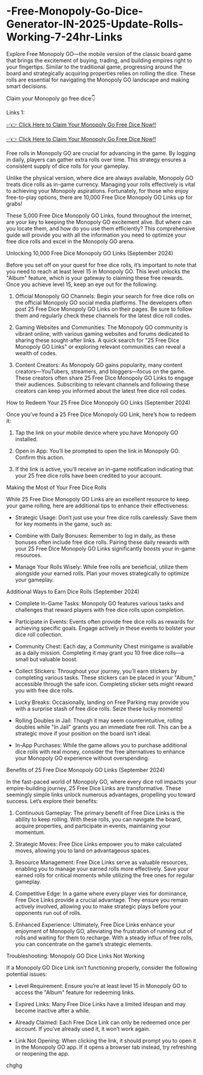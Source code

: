 # -Free-Monopoly-Go-Dice-Generator-IN-2025-Update-Rolls-Working-7-24hr-Links
Explore Free Monopoly GO—the mobile version of the classic board game that brings the excitement of buying, trading, and building empires right to your fingertips. Similar to the traditional game, progressing around the board and strategically acquiring properties relies on rolling the dice. These rolls are essential for navigating the Monopoly GO landscape and making smart decisions.

Claim your Monopoly go free dice👇

Links 1:

[✅👉 Click Here to Claim Your Monopoly Go Free Dice Now!!](https://www.aeroned.com/getmedia/dc0efdac-0d06-4720-b9a8-24b75b714858/allgiftcardsrubel.html.aspx)


[✅👉 Click Here to Claim Your Monopoly Go Free Dice Now!!](https://www.aeroned.com/getmedia/dc0efdac-0d06-4720-b9a8-24b75b714858/allgiftcardsrubel.html.aspx)



Free rolls in Monopoly GO are crucial for advancing in the game. By logging in daily, players can gather extra rolls over time. This strategy ensures a consistent supply of dice rolls for your gameplay.

Unlike the physical version, where dice are always available, Monopoly GO treats dice rolls as in-game currency. Managing your rolls effectively is vital to achieving your Monopoly aspirations. Fortunately, for those who enjoy free-to-play options, there are 10,000 Free Dice Monopoly GO Links up for grabs!

These 5,000 Free Dice Monopoly GO Links, found throughout the internet, are your key to keeping the Monopoly GO excitement alive. But where can you locate them, and how do you use them efficiently? This comprehensive guide will provide you with all the information you need to optimize your free dice rolls and excel in the Monopoly GO arena.

Unlocking 10,000 Free Dice Monopoly GO Links (September 2024)

Before you set off on your quest for free dice rolls, it’s important to note that you need to reach at least level 15 in Monopoly GO. This level unlocks the "Album" feature, which is your gateway to claiming these free rewards. Once you achieve level 15, keep an eye out for the following:

1. Official Monopoly GO Channels: Begin your search for free dice rolls on the official Monopoly GO social media platforms. The developers often post 25 Free Dice Monopoly GO Links on their pages. Be sure to follow them and regularly check these channels for the latest dice roll codes.

2. Gaming Websites and Communities: The Monopoly GO community is vibrant online, with various gaming websites and forums dedicated to sharing these sought-after links. A quick search for "25 Free Dice Monopoly GO Links" or exploring relevant communities can reveal a wealth of codes.



3. Content Creators: As Monopoly GO gains popularity, many content creators—YouTubers, streamers, and bloggers—focus on the game. These creators often share 25 Free Dice Monopoly GO Links to engage their audiences. Subscribing to relevant channels and following these creators can keep you informed about the latest free dice roll codes.

How to Redeem Your 25 Free Dice Monopoly GO Links (September 2024)

Once you’ve found a 25 Free Dice Monopoly GO Link, here’s how to redeem it:

1. Tap the link on your mobile device where you have Monopoly GO installed.

2. Open in App: You’ll be prompted to open the link in Monopoly GO. Confirm this action.

3. If the link is active, you’ll receive an in-game notification indicating that your 25 free dice rolls have been credited to your account.

Making the Most of Your Free Dice Rolls

While 25 Free Dice Monopoly GO Links are an excellent resource to keep your game rolling, here are additional tips to enhance their effectiveness:

- Strategic Usage: Don’t just use your free dice rolls carelessly. Save them for key moments in the game, such as:



- Combine with Daily Bonuses: Remember to log in daily, as these bonuses often include free dice rolls. Pairing these daily rewards with your 25 Free Dice Monopoly GO Links significantly boosts your in-game resources.



- Manage Your Rolls Wisely: While free rolls are beneficial, utilize them alongside your earned rolls. Plan your moves strategically to optimize your gameplay.

Additional Ways to Earn Dice Rolls (September 2024)

- Complete In-Game Tasks: Monopoly GO features various tasks and challenges that reward players with free dice rolls upon completion.



- Participate in Events: Events often provide free dice rolls as rewards for achieving specific goals. Engage actively in these events to bolster your dice roll collection.



- Community Chest: Each day, a Community Chest minigame is available as a daily mission. Completing it may grant you 10 free dice rolls—a small but valuable boost.



- Collect Stickers: Throughout your journey, you’ll earn stickers by completing various tasks. These stickers can be placed in your "Album," accessible through the safe icon. Completing sticker sets might reward you with free dice rolls.



- Lucky Breaks: Occasionally, landing on Free Parking may provide you with a surprise stash of free dice rolls. Seize these lucky moments!



- Rolling Doubles in Jail: Though it may seem counterintuitive, rolling doubles while "In Jail" grants you an immediate free roll. This can be a strategic move if your position on the board isn’t ideal.



- In-App Purchases: While the game allows you to purchase additional dice rolls with real money, consider the free alternatives to enhance your Monopoly GO experience without overspending.

Benefits of 25 Free Dice Monopoly GO Links (September 2024)

In the fast-paced world of Monopoly GO, where every dice roll impacts your empire-building journey, 25 Free Dice Links are transformative. These seemingly simple links unlock numerous advantages, propelling you toward success. Let’s explore their benefits:

1. Continuous Gameplay: The primary benefit of Free Dice Links is the ability to keep rolling. With these rolls, you can navigate the board, acquire properties, and participate in events, maintaining your momentum.

2. Strategic Moves: Free Dice Links empower you to make calculated moves, allowing you to land on advantageous spaces.

3. Resource Management: Free Dice Links serve as valuable resources, enabling you to manage your earned rolls more effectively. Save your earned rolls for critical moments while utilizing the free ones for regular gameplay.

4. Competitive Edge: In a game where every player vies for dominance, Free Dice Links provide a crucial advantage. They ensure you remain actively involved, allowing you to make strategic plays before your opponents run out of rolls.

5. Enhanced Experience: Ultimately, Free Dice Links enhance your enjoyment of Monopoly GO, alleviating the frustration of running out of rolls and waiting for them to recharge. With a steady influx of free rolls, you can concentrate on the game’s strategic elements.

Troubleshooting: Monopoly GO Dice Links Not Working

If a Monopoly GO Dice Link isn’t functioning properly, consider the following potential issues:

- Level Requirement: Ensure you’re at least level 15 in Monopoly GO to access the "Album" feature for redeeming links.



- Expired Links: Many Free Dice Links have a limited lifespan and may become inactive after a while.



- Already Claimed: Each Free Dice Link can only be redeemed once per account. If you’ve already used it, it won’t work again.



- Link Not Opening: When clicking the link, it should prompt you to open it in the Monopoly GO app. If it opens a browser tab instead, try refreshing or reopening the app.

chghg
